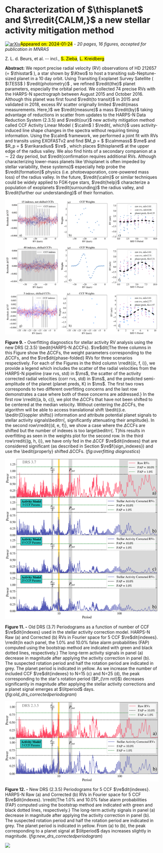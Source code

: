 <div class="macros" style="visibility:hidden;">
$\newcommand{\ensuremath}{}$
$\newcommand{\xspace}{}$
$\newcommand{\object}[1]{\texttt{#1}}$
$\newcommand{\farcs}{{.}''}$
$\newcommand{\farcm}{{.}'}$
$\newcommand{\arcsec}{''}$
$\newcommand{\arcmin}{'}$
$\newcommand{\ion}[2]{#1#2}$
$\newcommand{\textsc}[1]{\textrm{#1}}$
$\newcommand{\hl}[1]{\textrm{#1}}$
$\newcommand{\footnote}[1]{}$
$\newcommand{\bjdtdb}{\ensuremath{\rm{BJD_{TDB}}}}$
$\newcommand{\feh}{\ensuremath{\left[{\rm Fe}/{\rm H}\right]}}$
$\newcommand{\teff}{\ensuremath{T_{\rm eff}}}$
$\newcommand{\teq}{\ensuremath{T_{\rm eq}}}$
$\newcommand{\ecosw}{\ensuremath{e\cos{\omega_*}}}$
$\newcommand{\esinw}{\ensuremath{e\sin{\omega_*}}}$
$\newcommand{\msun}{\ensuremath{ M_\Sun}}$
$\newcommand{\rsun}{\ensuremath{ R_\Sun}}$
$\newcommand{\lsun}{\ensuremath{ L_\Sun}}$
$\newcommand{\mj}{\ensuremath{ M_{\rm J}}}$
$\newcommand{\mp}{\ensuremath{M_{p}}}$
$\newcommand{\rj}{\ensuremath{ R_{\rm J}}}$
$\newcommand{\me}{\ensuremath{ M_{\oplus}}}$
$\newcommand{\re}{\ensuremath{ R_{\oplus}}}$
$\newcommand{\fave}{\langle F \rangle}$
$\newcommand{\fluxcgs}{10^9 erg s^{-1} cm^{-2}}$
$\newcommand{\thisstar}{K2-167}$
$\newcommand{\thisplanet}{K2-167 b}$
$\newcommand{\olddrsrmsRAW}{\ensuremath{4.02}}$
$\newcommand{\olddrssigmaRAW}{\ensuremath{3.95}}$
$\newcommand{\olddrssigmaAC}{\ensuremath{2.75}}$
$\newcommand{\olddrssigmaUS}{\ensuremath{2.04}}$
$\newcommand{\newdrsrmsRAW}{\ensuremath{3.01}}$
$\newcommand{\newdrssigmaRAW}{\ensuremath{3.01}}$
$\newcommand{\newdrssigmaAC}{\ensuremath{2.78}}$
$\newcommand{\newdrssigmaUS}{\ensuremath{2.41}}$
$\newcommand{\litperiod}{\ensuremath{9.978543}}$
$\newcommand{\bonomomass}{\ensuremath{6.5_{-1.5}^{+1.6}}}$
$\newcommand{\erikamass}{\ensuremath{7.0^{+1.7}_{-1.7}}}$
$\newcommand{\calmmass}{\ensuremath{6.3_{-1.4}^{+1.4}}}$
$\newcommand{\erikaradius}{\ensuremath{2.33^{+0.17}_{-0.15}}}$
$\newcommand{\bonomoK}{\ensuremath{1.97_{-0.55}^{+1.1}}}$
$\newcommand{\erikaK}{\ensuremath{1.88^{+0.49}_{-0.48}}}$
$\newcommand{\calmK}{\ensuremath{1.94^{+0.44}_{-0.44}}}$
$\newcommand{\GenevaObservatory}{Observatoire de Genève, Université de Genève, 51 chemin des Maillettes, 1290 Versoix, Switzerland}$
$\newcommand{\kms}{\ensuremath{\rm km s^{-1}}}$
$\newcommand{\cms}{\ensuremath{\rm cm s^{-1}}}$
$\newcommand{\ms}{\ensuremath{\rm m s^{-1}}}$
$\newcommand{\TESS}{\emph{TESS}}$
$\newcommand{\Ktwo}{\emph{K2}}$
$\newcommand{\calm}{\emph{CALM}}$
$\newcommand$
$\newcommand$
$\newcommand$
$\newcommand$
$\newcommand$
$\newcommand$
$\newcommand{\thefigure}{A.\arabic{figure}}$
$\newcommand{\thetable}{A.\arabic{table}}$
$\newcommand{\thebibliography}{\DeclareRobustCommand{\VAN}[3]{##3}\VANthebibliography}$</div>



<div id="title">

# Characterization of $\thisplanet$ and $\rredit{CALM,}$ a new stellar activity mitigation method

</div>
<div id="comments">

[![arXiv](https://img.shields.io/badge/arXiv-2401.12276-b31b1b.svg)](https://arxiv.org/abs/2401.12276)<mark>Appeared on: 2024-01-24</mark> -  _20 pages, 16 figures, accepted for publication in MNRAS_

</div>
<div id="authors">

Z. L. d. Beurs, et al. -- incl., <mark>S. Zieba</mark>, <mark>L. Kreidberg</mark>

</div>
<div id="abstract">

**Abstract:** We report precise radial velocity (RV) observations of HD 212657 (= $\thisstar$ ), a star shown by $\Ktwo$ to host a transiting sub-Neptune-sized planet in a 10 day orbit. Using Transiting Exoplanet Survey Satellite ( $\TESS$ ) $\redit{photometry}$ , we refined $\redit{the}$ planet parameters, especially the orbital period. We collected 74 precise RVs with the HARPS-N spectrograph between August 2015 and October 2016. Although this planet was first found $\redit{to transit}$ in 2015 and validated in 2018, excess RV scatter originally limited $\redit{mass measurements. Here,}$ we $\redit{measure}$ a mass $\redit{by}$ taking advantage of reductions in scatter from updates to the HARPS-N Data Reduction System (2.3.5) and $\redit{our}$ new activity mitigation method called CCF Activity Linear Model ( $\calm$ ) $\redit{, which}$ uses activity-induced line shape changes in the spectra without requiring timing information. Using the $\calm$ framework, we performed a joint fit with RVs and transits using EXOFASTv2 and find $M_p = $ $\calmmass$ $\me$ and $R_p = $ $\erikaradius$ $\re$ , which places $\thisplanet$ at the upper edge of the radius valley. We also find hints of a secondary companion at a $\sim$ 22 day period, but $\redit{confirmation requires additional RVs. Although characterizing lower-mass planets like \thisplanet is often impeded by stellar variability, these systems}$ especially help probe the $\redit{formation}$ physics (i.e. photoevaporation, core-powered mass loss) of the radius valley. In the future, $\redit{\calm}$ or similar techniques could be widely applied to FGK-type stars, $\redit{help}$ characterize a population of exoplanets $\redit{surrounding}$ the radius valley, and $\redit{further our understanding}$ of their formation.

</div>

<div id="div_fig1">

<img src="tmp_2401.12276/./Figures_used_mnras/paper_plots_fig4_withletters.png" alt="Fig9" width="100%"/>

**Figure 9. -** Overfitting diagnostics for stellar activity RV analysis using the new DRS (2.3.5) \bedit{HARPS-N $\Delta$CCFs}. $\re$dit{The three columns in this Figure show the $\Delta$CCFs, the weight parameters corresponding to the $\Delta$CCFs, and the $\re$dit{phase-folded} RVs for three scenarios respectively. For each of the Figures in the third column \rredit{(c, f, i)}, we provide a legend which includes the scatter of the radial velocities from the HARPS-N pipeline (raw rvs, std) in $\ms$, the scatter of the activity corrected radial velocities (corr rvs, std) in $\ms$, and the predicted semi-amplitude of the planet (planet preds, K) in $\ms$. The first two rows corresponds to two different overfitting concerns and the last row demonstrates a case where both of these concerns are addressed.}  In the first row \rredit{(a, b, c)}, we plot the $\Delta$CCFs that have not been shifted to be centered at the median velocity. Without centering the $\Delta$CCFs, the algorithm will be able to access translational shift \bedit{(i.e. \beditr{D}oppler shifts)} information and attribute potential planet signals to stellar activity signals\beditrr{, significantly attenuating their amplitude}.
    In the second row\rredit{(d, e, f)}, we show a case where the $\Delta$CCFs are shifted but the number of indexes is too large\beditrr{. T}his results in overfitting as seen in the weights plot for the second row. In the third row\rredit{(g, h, i)}, we have only fed in the $\Delta$CCF $\re$dit{indexes} that are considered significant (as described in Section $\re$f{sign_indexes}) and use the \bedit{properly} shifted $\Delta$CCFs.  (*fig:overfitting diagnostics*)

</div>
<div id="div_fig2">

<img src="tmp_2401.12276/./Figures_updated_referee/Fig8_cropped.png" alt="Fig11" width="100%"/>

**Figure 11. -** Old DRS (3.7) Periodograms as a function of number of CCF $\re$dit{indexes} used in the stellar activity correction model. HARPS-N Raw (a) and Corrected (b) RVs in Fourier space for 5 CCF $\re$dit{indexes}. \rredit{In each panel, the 1.0\% and 10.0\% false alarm probabilities (FAP) computed using the bootstrap method are indicated with green and black dotted lines, respectively.} The long-term activity signals in panel (a) decrease in magnitude after applying the activity correction in panel (b). The suspected rotation period and half the rotation period are indicated in grey. The planet period is indicated in yellow. As we increase the number of included CCF $\re$dit{indexes} to N=15 (c) and N=25 (d), the peak corresponding to the star's rotation period ($P_{\rm rot}$) decreases significantly in magnitude after applying the stellar activity corrections and a planet signal emerges at $\litperiod$ days. (*fig:old_drs_correctedperiodogram*)

</div>
<div id="div_fig3">

<img src="tmp_2401.12276/./Figures_updated_referee/Periodogram_shifted5CCFs__all_data23_11_30_12_00_09PM_cropped.png" alt="Fig12" width="100%"/>

**Figure 12. -** New DRS (2.3.5) Periodograms for 5 CCF $\re$dit{indexes}. HARPS-N Raw (a) and Corrected (b) RVs in Fourier space for 5 CCF $\re$dit{indexes}. \rredit{The 1.0\% and 10.0\% false alarm probabilities (FAP) computed using the bootstrap method are indicated with green and black dotted lines, respectively.} The long-term activity signals in panel (a) decrease in magnitude after applying the activity correction in panel (b). The suspected rotation period and half the rotation period are indicated in grey. The planet period is indicated in yellow. From (a) to (b), the peak corresponding to a planet signal at $\litperiod$ days increases slightly in magnitude. (*fig:new_drs_correctedperiodogram*)

</div><div id="qrcode"><img src=https://api.qrserver.com/v1/create-qr-code/?size=100x100&data="https://arxiv.org/abs/2401.12276"></div>
